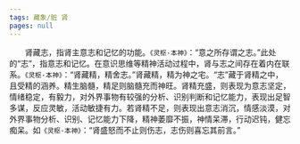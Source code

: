 ```yaml
---
tags: 藏象/脏 肾
pages: null
---
```

&emsp;&emsp;肾藏志，指肾主意志和记忆的功能。`《灵枢·本神》`：“意之所存谓之志。”此处的“志”，指意志和记忆。在意识思维等精神活动过程中，肾与志之间存在着内在联系。`《灵枢·本神》`：“肾藏精，精舍志。”肾藏精，精为神之宅。“志”藏于肾精之中，且受精的涵养。精生脑髓，精足则脑髓充而神旺。肾精充盛，则表现为意志坚定，情绪稳定，有毅力，对外界事物有较强的分析、识别判断和记忆能力，表现出足智多谋，反应灵敏，活动敏捷有力。若肾精不足，则表现出意志消沉，情感淡漠，对外界事物分析、识别、记忆能力下降，精神萎靡不振，神情呆滞，行动迟钝，健忘痴呆。如`《灵枢·本神》`：“肾盛怒而不止则伤志，志伤则喜忘其前言。”